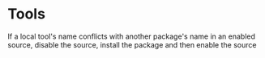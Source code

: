# Tools

If a local tool's name conflicts with another package's name in an enabled
source, disable the source, install the package and then enable the source
